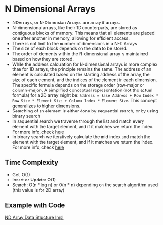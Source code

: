 # N Dimensional Arrays

- NDArrays, or N-Dimension Arrays, are array if arrays.
- N-dimensional arrays, like their 1D counterparts, are stored as contiguous blocks of memory. This means that all elements are placed one after another in memory, allowing for efficient access.
- There is not limit to the number of dimensions in a N-D Arrays
- The size of each block depends on the data to be stored.
- The order of elements within the N-dimensional array is maintained based on how they are stored.
- While the address calculation for N-dimensional arrays is more complex than for 1D arrays, the principle remains the same.  The address of an element is calculated based on the starting address of the array, the size of each element, and the indices of the element in each dimension.  The specific formula depends on the storage order (row-major or column-major).  A simplified conceptual representation (not the actual formula) for a 2D array might be:  `Address = Base Address + Row Index * Row Size * Element Size + Column Index * Element Size`.  This concept generalizes to higher dimensions.
- Searching of an element is either done by sequential search, or by using binary search
- In sequential search we traverse through the list and match every element with the target element, and if it matches we return the index. For more info, check [here]()
- In binary search we iteratively calculate the mid index and match the element with the target element, and if it matches we return the index. For more info, check [here]()

## **Time Complexity**

- Get: O(1)
- Insert or Update: O(1)
- Search: O(n * log n) or O(n * n) depending on the search algorithm used (this value is for 2D array)

## **Example with Code**

[ND Array Data Structure Impl](/src/datastructures/intermediate/NDArrayDS.java)